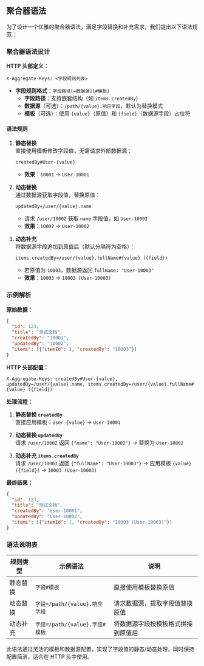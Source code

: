 ## 聚合器语法

为了设计一个优雅的聚合器语法，满足字段替换和补充需求，我们提出以下语法规范：

### 聚合器语法设计
**HTTP 头部定义：**
```plaintext
X-Aggregate-Keys: <字段规则列表>
```
- **字段规则格式**：`字段路径[=数据源][#模板]`
  - **字段路径**：支持嵌套结构（如 `items.createdBy`）
  - **数据源**（可选）：`/path/{value}.响应字段`，默认为替换模式
  - **模板**（可选）：使用 `{value}`（原值）和 `{field}`（数据源字段）占位符

#### 语法规则
1. **静态替换**  
   直接使用模板修改字段值，无需请求外部数据源：
   ```plaintext
   createdBy#User-{value}
   ```
   - **效果**：`10001` → `User-10001`

2. **动态替换**  
   通过数据源获取字段值，替换原值：
   ```plaintext
   updatedBy=/user/{value}.name
   ```
   - 请求 `/user/10002` 获取 `name` 字段值，如 `User-10002`
   - **效果**：`10002` → `User-10002`

3. **动态补充**  
   将数据源字段追加到原值后（默认分隔符为空格）：
   ```plaintext
   items.createdBy=/user/{value}.fullName#{value} ({field})
   ```
   - 若原值为 `10003`，数据源返回 `fullName: "User-10003"`
   - **效果**：`10003` → `10003 (User-10003)`

### 示例解析
**原始数据：**
```json
{
  "id": 123,
  "title": "测试文档",
  "createdBy": "10001",
  "updatedBy": "10002",
  "items": [{"itemId": 1, "createdBy": "10003"}]
}
```

**HTTP 头部配置：**
```plaintext
X-Aggregate-Keys: createdBy#User-{value}, updatedBy=/user/{value}.name, items.createdBy=/user/{value}.fullName#{value} ({field})
```

**处理流程：**
1. **静态替换 `createdBy`**  
   直接应用模板：`User-{value}` → `User-10001`

2. **动态替换 `updatedBy`**  
   请求 `/user/10002` 返回 `{"name": "User-10002"}` → 替换为 `User-10002`

3. **动态补充 `items.createdBy`**  
   请求 `/user/10003` 返回 `{"fullName": "User-10003"}` → 应用模板 `{value} ({field})` → `10003 (User-10003)`

**最终结果：**
```json
{
  "id": 123,
  "title": "测试文档",
  "createdBy": "User-10001",
  "updatedBy": "User-10002",
  "items": [{"itemId": 1, "createdBy": "10003 (User-10003)"}]
}
```

### 语法说明表
| 规则类型 | 示例语法                       | 说明                               |
| -------- | ------------------------------ | ---------------------------------- |
| 静态替换 | `字段#模板`                    | 直接使用模板替换原值               |
| 动态替换 | `字段=/path/{value}.响应字段`  | 请求数据源，提取字段值替换原值     |
| 动态补充 | `字段=/path/{value}.字段#模板` | 将数据源字段按模板格式拼接到原值后 |

此语法通过灵活的模板和数据源配置，实现了字段值的静态/动态处理，同时保持配置简洁，适合在 HTTP 头中使用。